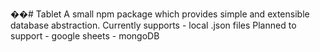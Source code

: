 ��#   T a b l e t     A   s m a l l   n p m   p a c k a g e   w h i c h   p r o v i d e s   s i m p l e   a n d   e x t e n s i b l e   d a t a b a s e   a b s t r a c t i o n .     C u r r e n t l y   s u p p o r t s     -   l o c a l   . j s o n   f i l e s     P l a n n e d   t o   s u p p o r t     -   g o o g l e   s h e e t s   -   m o n g o D B   